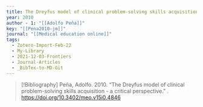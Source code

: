 ```yaml
---
title: The Dreyfus model of clinical problem-solving skills acquisition -  a critical perspective
year: 2010
author - 1: "[[Adolfo Peña]]"
key: "[[Pena2010-jm]]"
journal: "[[Medical education online]]"
tags:
  - Zotero-Import-Feb-22
  - My-Library
  - 2021-12-03-Frontiers
  - Journal-Articles
  - _BibTex-to-MD-Git
---
```


> [!Bibliography]
> Peña, Adolfo. 2010. “The Dreyfus model of clinical problem-solving skills acquisition -  a critical perspective.” . https://doi.org/10.3402/meo.v15i0.4846